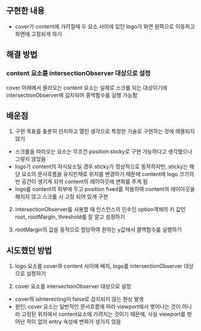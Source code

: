 ## 구현한 내용
- cover가 content에 가려질때 두 요소 사이에 있던 logo가 화면 왼쪽으로 이동하고 화면에 고정되게 하기

## 해결 방법
### content 요소를 intersectionObserver 대상으로 설정
cover 아래에서 올라오는 content 요소는 실제로 스크롤 되는 대상이기에 intersectionObserver에 감지되어 콜백함수를 실행 가능함

## 배운점
1. 구현 목표를 충분히 인지하고 열린 생각으로 특정한 기술로 구현하는 것에 매몰되지 않기
  - 스크롤을 따라오는 요소는 무조건 position:sticky로 구현 가능하다고 생각했으나 그렇지 않았음 
  - logo가 content의 자식요소일 경우 sticky가 정상적으로 동작하지만, sticky는 해당 요소의 문서흐름을 유지한채로 위치를 변경하기 때문에 content에 logo 크기의 빈 공간이 생기게 되어 content의 레이아웃에 변화를 주게 됨
  - logo를 content의 외부에 두고 position fixed를 적용하여 content의 레이아웃을 해치지 않고 스크롤 시 고정 되어 있게 구현

2. intersectionObserver를 사용할 때 인스턴스의 인수인 option객체의 키 값인 root, rootMargin, threshold를 잘 알고 설정하기

3. rootMargin의 값을 동적으로 할당하여 원하는 y값에서 콜백함수를 실행하기

## 시도했던 방법
1. logo 요소를 cover와 content 사이에 배치, logo를 intersectionObserver 대상으로 설정하기

2. cover 요소를 intersectionObserver 대상으로 설정
  - cover의 isInterecting이 false로 감지되지 않는 현상 발생
  - 원인: cover 요소는 일반적인 문서흐름에 따라 viewport에서 벗어나는 것이 아니라 고정된 위치에서 content요소에 가려지는 것이기 때문에, 사실 viewport를 벗어난 적이 없어 entry 속성에 변화가 생기지 않음